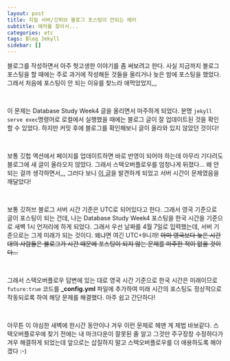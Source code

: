 ```yaml
---
layout: post
title: 지킬 서버/깃허브 블로그 포스팅이 안되는 에러
subtitle: 에러를 찾아서...
categories: etc
tags: Blog Jekyll
sidebar: []
---
```












블로그를 작성하면서 아주 헛고생한 이야기를 좀 써보려고 한다. 사실 지금까지 블로그 포스팅을 할 때에는 주로 과거에 작성해둔 것들을 올리거나 늦은 밤에 포스팅을 했었다. 그래서 처음에 포스팅이 안 되는 이유를 찾느라 애먹었었지,,,

<br>

이 문제는 Database Study Week4 글을 올리면서 마주하게 되었다. 분명 `jekyll serve exec`명령어로 로컬에서 실행했을 때에는 블로그 글이 잘 업데이트된 것을 확인할 수 있었다. 하지만 커밋 후에 블로그를 확인해보니 글이 올라와 있지 않았던 것이다!

<br>

보통 깃헙 액션에서 페이지를 업데이트하면 바로 반영이 되어야 하는데 아무리 기다려도 블로그에 새 글이 올라오지 않았다. 그래서 스택오버플로우를 엄청나게 뒤졌다... 왜 안되는 걸까 생각하면서,,, 그러다 보니 [이 글](https://stackoverflow.com/questions/20422279/github-pages-are-not-updating)을 발견하게 되었고 서버 시간이 문제였음을 깨달았다!

<br>

보통 깃허브 블로그 서버 시간 기준은 UTC로 되어있다고 한다. 그래서 영국 기준으로 글이 포스팅이 되는 건데, 나는 Database Study Week4 포스팅을 한국 시간을 기준으로 새벽 1시 언저리에 하게 되었다. 그래서 우선 날짜를 4월 7일로 입력했는데, 서버 기준으로는 그게 미래가 되는 것이다. 왜냐면 여긴 UTC+9니까! ~~아마 영국보다 늦은 시간대의 사람들은 블로그가 시간 때문에 포스팅이 되지 않는 문제를 마주한 적이 없을 것이다...~~

<br>

그래서 스택오버플로우 답변에 있는 대로 영국 시간 기준으로 한국 시간은 미래이므로 `future:true` 코드를 **_config.yml** 파일에 추가하여 미래 시간의 포스팅도 정상적으로 작동되로록 하여 해당 문제를 해결했다. 아주 쉽고 간단하다!

<br>

아무튼 이 야심한 새벽에 한시간 동안이나 겨우 이런 문제로 헤맨 게 제법 바보같다. 스택오버플로우에 찾기 전에는 내 마크다운이 잘못된 줄 알고 그것만 주구장창 수정하다가 겨우 해결하게 되었는데 앞으로는 삽질하지 말고 스택오버플로우를 더 애용하도록 해야겠다 :-)
